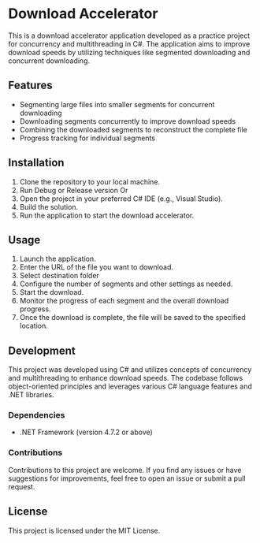 # Download Accelerator

This is a download accelerator application developed as a practice project for concurrency and multithreading in C#. The application aims to improve download speeds by utilizing techniques like segmented downloading and concurrent downloading.

## Features
- Segmenting large files into smaller segments for concurrent downloading
- Downloading segments concurrently to improve download speeds
- Combining the downloaded segments to reconstruct the complete file
- Progress tracking for individual segments

## Installation
1. Clone the repository to your local machine.
2. Run Debug or Release version Or
3. Open the project in your preferred C# IDE (e.g., Visual Studio).
4. Build the solution.
5. Run the application to start the download accelerator.

## Usage
1. Launch the application.
2. Enter the URL of the file you want to download.
3. Select destination folder
4. Configure the number of segments and other settings as needed.
5. Start the download.
6. Monitor the progress of each segment and the overall download progress.
7. Once the download is complete, the file will be saved to the specified location.

## Development
This project was developed using C# and utilizes concepts of concurrency and multithreading to enhance download speeds. The codebase follows object-oriented principles and leverages various C# language features and .NET libraries.

### Dependencies
- .NET Framework (version 4.7.2 or above)

### Contributions
Contributions to this project are welcome. If you find any issues or have suggestions for improvements, feel free to open an issue or submit a pull request.

## License
This project is licensed under the MIT License.
